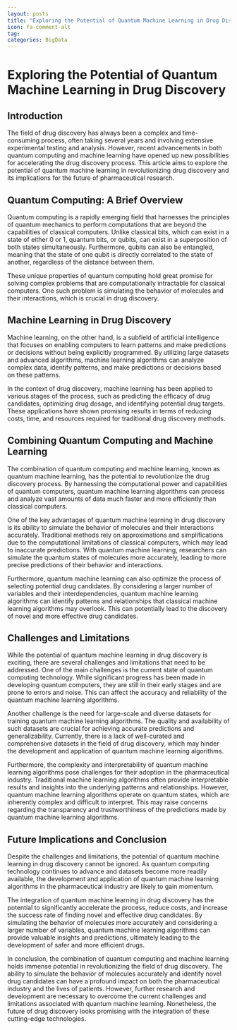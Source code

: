 ```yaml
---
layout: posts
title: "Exploring the Potential of Quantum Machine Learning in Drug Discovery"
icon: fa-comment-alt
tag:      
categories: BigData
---
```



# Exploring the Potential of Quantum Machine Learning in Drug Discovery

## Introduction

The field of drug discovery has always been a complex and time-consuming process, often taking several years and involving extensive experimental testing and analysis. However, recent advancements in both quantum computing and machine learning have opened up new possibilities for accelerating the drug discovery process. This article aims to explore the potential of quantum machine learning in revolutionizing drug discovery and its implications for the future of pharmaceutical research.

## Quantum Computing: A Brief Overview

Quantum computing is a rapidly emerging field that harnesses the principles of quantum mechanics to perform computations that are beyond the capabilities of classical computers. Unlike classical bits, which can exist in a state of either 0 or 1, quantum bits, or qubits, can exist in a superposition of both states simultaneously. Furthermore, qubits can also be entangled, meaning that the state of one qubit is directly correlated to the state of another, regardless of the distance between them.

These unique properties of quantum computing hold great promise for solving complex problems that are computationally intractable for classical computers. One such problem is simulating the behavior of molecules and their interactions, which is crucial in drug discovery.

## Machine Learning in Drug Discovery

Machine learning, on the other hand, is a subfield of artificial intelligence that focuses on enabling computers to learn patterns and make predictions or decisions without being explicitly programmed. By utilizing large datasets and advanced algorithms, machine learning algorithms can analyze complex data, identify patterns, and make predictions or decisions based on these patterns.

In the context of drug discovery, machine learning has been applied to various stages of the process, such as predicting the efficacy of drug candidates, optimizing drug dosage, and identifying potential drug targets. These applications have shown promising results in terms of reducing costs, time, and resources required for traditional drug discovery methods.

## Combining Quantum Computing and Machine Learning

The combination of quantum computing and machine learning, known as quantum machine learning, has the potential to revolutionize the drug discovery process. By harnessing the computational power and capabilities of quantum computers, quantum machine learning algorithms can process and analyze vast amounts of data much faster and more efficiently than classical computers.

One of the key advantages of quantum machine learning in drug discovery is its ability to simulate the behavior of molecules and their interactions accurately. Traditional methods rely on approximations and simplifications due to the computational limitations of classical computers, which may lead to inaccurate predictions. With quantum machine learning, researchers can simulate the quantum states of molecules more accurately, leading to more precise predictions of their behavior and interactions.

Furthermore, quantum machine learning can also optimize the process of selecting potential drug candidates. By considering a larger number of variables and their interdependencies, quantum machine learning algorithms can identify patterns and relationships that classical machine learning algorithms may overlook. This can potentially lead to the discovery of novel and more effective drug candidates.

## Challenges and Limitations

While the potential of quantum machine learning in drug discovery is exciting, there are several challenges and limitations that need to be addressed. One of the main challenges is the current state of quantum computing technology. While significant progress has been made in developing quantum computers, they are still in their early stages and are prone to errors and noise. This can affect the accuracy and reliability of the quantum machine learning algorithms.

Another challenge is the need for large-scale and diverse datasets for training quantum machine learning algorithms. The quality and availability of such datasets are crucial for achieving accurate predictions and generalizability. Currently, there is a lack of well-curated and comprehensive datasets in the field of drug discovery, which may hinder the development and application of quantum machine learning algorithms.

Furthermore, the complexity and interpretability of quantum machine learning algorithms pose challenges for their adoption in the pharmaceutical industry. Traditional machine learning algorithms often provide interpretable results and insights into the underlying patterns and relationships. However, quantum machine learning algorithms operate on quantum states, which are inherently complex and difficult to interpret. This may raise concerns regarding the transparency and trustworthiness of the predictions made by quantum machine learning algorithms.

## Future Implications and Conclusion

Despite the challenges and limitations, the potential of quantum machine learning in drug discovery cannot be ignored. As quantum computing technology continues to advance and datasets become more readily available, the development and application of quantum machine learning algorithms in the pharmaceutical industry are likely to gain momentum.

The integration of quantum machine learning in drug discovery has the potential to significantly accelerate the process, reduce costs, and increase the success rate of finding novel and effective drug candidates. By simulating the behavior of molecules more accurately and considering a larger number of variables, quantum machine learning algorithms can provide valuable insights and predictions, ultimately leading to the development of safer and more efficient drugs.

In conclusion, the combination of quantum computing and machine learning holds immense potential in revolutionizing the field of drug discovery. The ability to simulate the behavior of molecules accurately and identify novel drug candidates can have a profound impact on both the pharmaceutical industry and the lives of patients. However, further research and development are necessary to overcome the current challenges and limitations associated with quantum machine learning. Nonetheless, the future of drug discovery looks promising with the integration of these cutting-edge technologies.